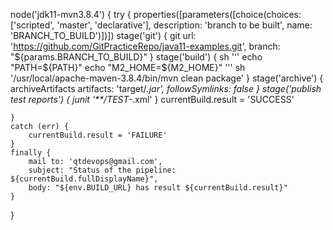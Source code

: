 node('jdk11-mvn3.8.4') {
    try {
        properties([parameters([choice(choices: ['scripted', 'master', 'declarative'], description: 'branch to be built', name: 'BRANCH_TO_BUILD')])])
        stage('git') {
            git url: 'https://github.com/GitPracticeRepo/java11-examples.git', branch: "${params.BRANCH_TO_BUILD}"
        }
        stage('build') {
            sh '''
                echo "PATH=${PATH}"
                echo "M2_HOME=${M2_HOME}"
            '''
            sh '/usr/local/apache-maven-3.8.4/bin/mvn clean package'
        }
        stage('archive') {
            archiveArtifacts artifacts: 'target/*.jar', followSymlinks: false
        }
        stage('publish test reports') {
            junit '**/TEST-*.xml'
        }
        currentBuild.result = 'SUCCESS'

    }
    catch (err) {
        currentBuild.result = 'FAILURE'
    }
    finally {
        mail to: 'qtdevops@gmail.com',
        subject: "Status of the pipeline: ${currentBuild.fullDisplayName}",
        body: "${env.BUILD_URL} has result ${currentBuild.result}" 
    }
    
}